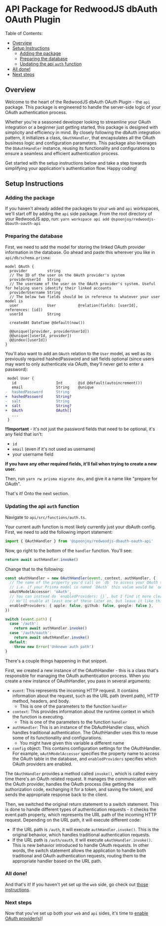 # API Package for RedwoodJS dbAuth OAuth Plugin

Table of Contents:
- [Overview](#overview)
- [Setup Instructions](#setup-instructions)
  - [Adding the package](#adding-the-package)
  - [Preparing the database](#preparing-the-database)
  - [Updating the api `auth` function](#updating-the-api-auth-function)
- [All done!](#all-done)
- [Next steps](#next-steps)

## Overview
Welcome to the heart of the RedwoodJS dbAuth OAuth Plugin - the `api` package. This package is engineered to handle the server-side logic of your OAuth authentication process.

Whether you're a seasoned developer looking to streamline your OAuth integration or a beginner just getting started, this package is designed with simplicity and efficiency in mind. By closely following the dbAuth integration pattern, it initializes a class, `OAuthHandler`, that encapsulates all the OAuth business logic and configuration parameters. This package also leverages the `DbAuthHandler` instance, reusing its functionality and configurations to ensure a seamless and efficient authentication process.

Get started with the setup instructions below and take a step towards simplifying your application's authentication flow. Happy coding!

## Setup Instructions

### Adding the package
If you haven't already added the packages to your `web` and `api` workspaces, we'll start off by adding the `api` side package. From the root directory of your RedwoodJS app, run:
`yarn workspace api add @spoonjoy/redwoodjs-dbauth-oauth-api`

### Preparing the database
First, we need to add the model for storing the linked OAuth provider information in the database. Go ahead and paste this wherever you like in `api/db/schema.prisma`:
```prisma
model OAuth {
  provider         string
  // The ID of the user on the OAuth provider's system
  providerUserId   String
  // The username of the user on the OAuth provider's system. Useful for helping users identify their linked accounts
  providerUsername String
  // The below two fields should be in reference to whatever your user model is
  user             User          @relation(fields: [userId], references: [id])
  userId           String

  createdAt DateTime @default(now())

  @@unique([provider, providerUserId])
  @@unique([userId, provider])
  @@index([userId])
}
```

You'll also want to add an `OAuth` relation to the `User` model, as well as its previously required hashedPassword and salt fields optional (since users may want to only authenticate via OAuth, they'll never get to enter a password):
```diff
 model User {
   id                  Int       @id @default(autoincrement())
   email               String    @unique
-  hashedPassword      String
+  hashedPassword      String?
-  salt                String
+  salt                String?
+  OAuth               OAuth[]
   ...
 }
```

**!!Important** - it's not just the password fields that need to be optional, it's any field that isn't:
- `id`
- `email` (even if it's not used as username)
- your username field

**If you have any other required fields, it'll fail when trying to create a new user.**

Then, run `yarn rw prisma migrate dev`, and give it a name like "prepare for OAuth".

That's it! Onto the next section.

### Updating the api `auth` function
Navigate to `api/src/functions/auth.ts`.

Your current auth function is most likely currently just your dbAuth config. First, we need to add the following import statement:

```ts
import { OAuthHandler } from '@spoonjoy/redwoodjs-dbauth-oauth-api'
```

Now, go right to the bottom of the `handler` function. You'll see:
```ts
return await authHandler.invoke()
```

Change that to the following:
```ts
const oAuthHandler = new OAuthHandler(event, context, authHandler, {
  // The name of the property you'd call on `db` to access your OAuth table.
  // i.e. if your Prisma model is named `OAuth` this value would be `oAuth`, as in `db.oAuth`
  oAuthModelAccessor: 'oAuth',
  // You can instead do `enabledProviders: {}`, but I find it more clear to be explicitly not enabling these
  // We'll enable at least one of these later on, but leave it like this for now
  enabledProviders: { apple: false, github: false, google: false },
})

switch (event.path) {
  case '/auth':
    return await authHandler.invoke()
  case '/auth/oauth':
    return await oAuthHandler.invoke()
  default:
    throw new Error('Unknown auth path')
}
```

There's a couple things happening in that snippet.

First, we created a new instance of the OAuthHandler - this is a class that's responsible for managing the OAuth authentication process. When you create a new instance of OAuthHandler, you pass in several arguments:
- `event`: This represents the incoming HTTP request. It contains information about the request, such as the URL path (event.path), HTTP method, headers, and body.
  - This is one of the parameters to the function `handler`
- `context`: This provides information about the runtime context in which the function is executing.
  - This is one of the parameters to the function `handler`
- `authHandler`: This is an instance of the DbAuthHandler class, which handles traditional authentication. The OAuthHandler uses this to reuse some of its functionality and configurations.
  - You might have given this variable a different name
- `config` object: This contains configuration settings for the OAuthHandler. For example, `oAuthModelAccessor` specifies the property name to access the OAuth table in the database, and `enabledProviders` specifies which OAuth providers are enabled.

The `OAuthHandler` provides a method called `invoke()`, which is called every time there's an OAuth related request. It manages the communication with the OAuth provider, handles the OAuth process (like getting the authorization code, exchanging it for a token, and saving the token), and sends the appropriate response back to the client.

Then, we switched the original return statement to a switch statement. This is done to handle different types of authentication requests - it checks the event.path property, which represents the URL path of the incoming HTTP request. Depending on the URL path, it will execute different code:
- If the URL path is `/auth`, it will execute `authHandler.invoke()`. This is the original behavior, which handles traditional authentication requests.
- If the URL path is `/auth/oauth`, it will execute `oAuthHandler.invoke()`. This is new behavior introduced to handle OAuth requests.
In other words, the switch statement allows the application to handle both traditional and OAuth authentication requests, routing them to the appropriate handler based on the URL path.

### All done!
And that's it! If you haven't yet set up the `web` side, go check out [those instructions](https://github.com/spoonjoy/redwoodjs-dbauth-oauth/blob/main/web/README.md#web-package-for-redwoodjs-dbauth-oauth-plugin).

### Next steps
Now that you've set up both your `web` and `api` sides, it's time to [enable OAuth provider(s)](https://github.com/spoonjoy/redwoodjs-dbauth-oauth#enabling-oauth-provider(s))!
